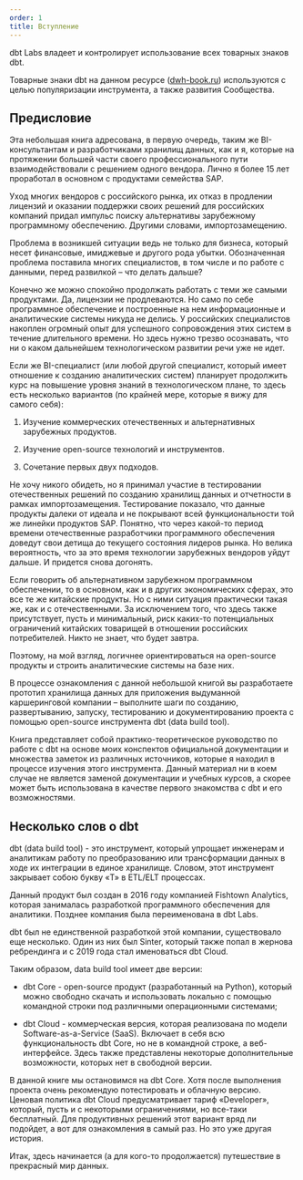 ```yaml
---
order: 1
title: Вступление
---
```


<note title="Использование товарных знаков">

dbt Labs владеет и контролирует использование всех товарных знаков dbt.

Товарные знаки dbt на данном ресурсе ([dwh-book.ru](http://dwh-book.ru/)) используются с целью популяризации инструмента, а также развития Сообщества.

</note>

## **Предисловие**

Эта небольшая книга адресована, в первую очередь, таким же BI-консультантам и разработчиками хранилищ данных, как и я, которые на протяжении большей части своего профессионального пути взаимодействовали с решением одного вендора. Лично я более 15 лет проработал в основном с продуктами семейства SAP.

Уход многих вендоров с российского рынка, их отказ в продлении лицензий и оказании поддержки своих решений для российских компаний придал импульс поиску альтернативы зарубежному программному обеспечению. Другими словами, импортозамещению.

Проблема в возникшей ситуации ведь не только для бизнеса, который несет финансовые, имиджевые и другого рода убытки. Обозначенная проблема поставила многих специалистов, в том числе и по работе с данными, перед развилкой – что делать дальше?

Конечно же можно спокойно продолжать работать с теми же самыми продуктами. Да, лицензии не продлеваются. Но само по себе программное обеспечение и построенные на нем информационные и аналитические системы никуда не делись. У российских специалистов накоплен огромный опыт для успешного сопровождения этих систем в течение длительного времени. Но здесь нужно трезво осознавать, что ни о каком дальнейшем технологическом развитии речи уже не идет.

Если же BI-специалист (или любой другой специалист, который имеет отношение к созданию аналитических систем) планирует продолжить курс на повышение уровня знаний в технологическом плане, то здесь есть несколько вариантов (по крайней мере, которые я вижу для самого себя):

1. Изучение коммерческих отечественных и альтернативных зарубежных продуктов.

2. Изучение open-source технологий и инструментов.

3. Сочетание первых двух подходов.

Не хочу никого обидеть, но я принимал участие в тестировании отечественных решений по созданию хранилищ данных и отчетности в рамках импортозамещения. Тестирование показало, что данные продукты далеки от идеала и не покрывают всей функциональности той же линейки продуктов SAP. Понятно, что через какой-то период времени отечественные разработчики программного обеспечения доведут свои детища до текущего состояния лидеров рынка. Но велика вероятность, что за это время технологии зарубежных вендоров уйдут дальше. И придется снова догонять.

Если говорить об альтернативном зарубежном программном обеспечении, то в основном, как и в других экономических сферах, это все те же китайские продукты. Но с ними ситуация практически такая же, как и с отечественными. За исключением того, что здесь также присутствует, пусть и минимальный, риск каких-то потенциальных ограничений китайских товарищей в отношении российских потребителей. Никто не знает, что будет завтра.

Поэтому, на мой взгляд, логичнее ориентироваться на open-source продукты и строить аналитические системы на базе них.

В процессе ознакомления с данной небольшой книгой вы разработаете прототип хранилища данных для приложения выдуманной каршеринговой компании – выполните шаги по созданию, развертыванию, запуску, тестированию и документированию проекта с помощью open-source инструмента dbt (data build tool).

Книга представляет собой практико-теоретическое руководство по работе с dbt на основе моих конспектов официальной документации и множества заметок из различных источников, которые я находил в процессе изучения этого инструмента. Данный материал ни в коем случае не является заменой документации и учебных курсов, а скорее может быть использована в качестве первого знакомства с dbt и его возможностями.

## **Несколько слов о dbt**

dbt (data build tool) - это инструмент, который упрощает инженерам и аналитикам работу по преобразованию или трансформации данных в ходе их интеграции в единое хранилище. Словом, этот инструмент закрывает собою букву «T» в ETL/ELT процессах.

Данный продукт был создан в 2016 году компанией Fishtown Analytics, которая занималась разработкой программного обеспечения для аналитики. Позднее компания была переименована в dbt Labs.

dbt был не единственной разработкой этой компании, существовало еще несколько. Один из них был Sinter, который также попал в жернова ребрендинга и с 2019 года стал именоваться dbt Cloud.

Таким образом, data build tool имеет две версии:

-  dbt Core - open-source продукт (разработанный на Python), который можно свободно скачать и использовать локально с помощью командной строки под различными операционными системами;

-  dbt Cloud - коммерческая версия, которая реализована по модели Software-as-a-Service (SaaS). Включает в себя всю функциональность dbt Core, но не в командной строке, а веб-интерфейсе. Здесь также представлены некоторые дополнительные возможности, которых нет в свободной версии.

В данной книге мы остановимся на dbt Core. Хотя после выполнения проекта очень рекомендую потестировать и облачную версию. Ценовая политика dbt Cloud предусматривает тариф «Developer», который, пусть и с некоторыми ограничениями, но все-таки бесплатный. Для продуктивных решений этот вариант вряд ли подойдет, а вот для ознакомления в самый раз. Но это уже другая история.

Итак, здесь начинается (а для кого-то продолжается) путешествие в прекрасный мир данных.
